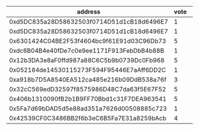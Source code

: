 address|vote|timestamp|signature
---|---|---|---
0xd5DC835a28D58632503f0714D51d1cB18d6496E7|1|1614085261|0xa9d3ec169b5a0b810affeceebbe4e1fc7e1752c2bd9bfc748d034cdde5bc47a37bd585025ca722416932da987f64ef7348149e2c1010d8b3f796acebc4b45e161b
0xd5DC835a28D58632503f0714D51d1cB18d6496E7|1|1614085307|0xd6407905f77d0b334d0b05362ff6e13ef3510c45413a2e91166e8b1217883c7d1c8b495701f48c07c101094d52d79fd1646d1c1f0dd5f509c8449606c675b3961c
0x6301424C04BE2F53f4604bc9f61E91d03C96Db73|5|1614087272|0x1e94abe517d11ecdfc9c8e95aa719daebc5ce67f893db5d9c51a37df1f299e44579e58558a61e080a34878fb547f7ea86ed078b42f505b526e66590a52365d061b
0xdc6B04B4e40fDe7c0e9ee1171F913FebDbB4b88B|1|1614088541|0x586f92cd186fb19d7a2a112a8109a44591fdc8970df3272dbe7e3e92f7f13c6403980445d4c490ae37bada4a9b8d4a32e62e9bd31a10d67ed4f6cc47b6c5886f1c
0x12b3DA3e8aF0ffd987a88C6C5b9b0739Dc0Fb968|5|1614092024|0x62a0f72d065e6137c1c4f2ce00d22016a3cec4695a0cdc02fc1dfe7080ae34de4a6adc753e02372587f4757dddd953df66a90da90210fc7df5da9e625276e4b41b
0x052184de14530115273F594F95446E7aAff6DD2C|1|1614102487|0xf2ab3f658f58b2f95493017021f97825b5ba3634dbdb0d6524db90002a08948826652999d7f58dc5fe84b35eb57bba1670fc0dec483ad8bfb34bcbf9d555e3c91c
0xa918b7D5A8540EA512ca485e216b09DdB538a76f|3|1614120110|0xc9162ed5efc679dbfea645ae223f8772c857879b88918d76b996e6e9c84a8f3a6b11c9657659487478ac46c81c1a12e26200e097ca5235936d85ae965ef1d3201b
0x32cC569edD32597f8575986D48C7da63f5E67F52|5|1614136193|0xcc2384afd4f723d1072747dcb8d40caaccd65e9e15a7bd1f57613bdafe3d9521604ce5856abf8570e5eaff7382564a3c39e7f3deddaf55ebbae446867ce27ca51c
0x406b1310090fB2b1B9FF70Bbd1c31F7DEA963541|5|1614137155|0xa8b58c4fc53de2d059fddb3b3cac2bddd305507c04d5475f1ff2f88b4497faac71c191fe19ed0b3af3f939c73668aba4900ab684ca110ca629d6c692473d50181c
0x5Fa7d69bDAD5d5e88ad351a7626d00508885c723|1|1614139052|0x6d2920f6f297f3dcbedd77575c540bfe10e45c27559d3ab62ae3ff5b60f0bbc54d58da27c15879977aaa41136ee7eccad4ce486f83480d4027494fb6703a381f1b
0x42539CF0C3486BB2f6b3eC6B5Fa7E31a8259bAcb|4|1614158924|0x72363bc43973cd7f95f4722c5faa573326a41431519008ec4b946372e38683d41d8d819a7df18fe23365fdcb804729bbe8b6577d3d0c5bd7103cb88d198c356a1b